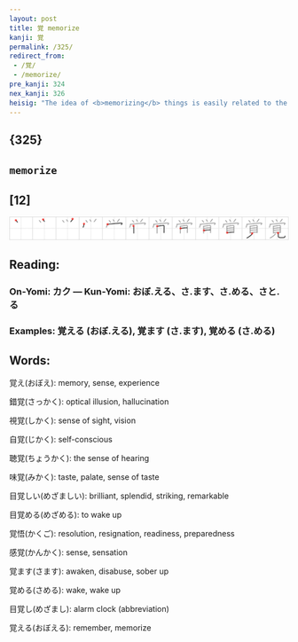 ```yaml
---
layout: post
title: 覚 memorize
kanji: 覚
permalink: /325/
redirect_from:
 - /覚/
 - /memorize/
pre_kanji: 324
nex_kanji: 326
heisig: "The idea of <b>memorizing</b> things is easily related to the <i>schoolhouse</i>; and since we have been at it for more than a hundred pages in this book, the idea that <b>memorizing</b> involves <i>seeing</i> things that are not really there should make it easy to put the two elements together."
---
```


## {325}

## `memorize`

## [12]

<div class="stroke"><img src="../images/E8A69A.png" /></div>

## Reading:

### On-Yomi: カク &mdash; Kun-Yomi: おぼ.える、さ.ます、さ.める、さと.る

### Examples: 覚える (おぼ.える), 覚ます (さ.ます), 覚める (さ.める)

## Words:

覚え(おぼえ): memory, sense, experience

錯覚(さっかく): optical illusion, hallucination

視覚(しかく): sense of sight, vision

自覚(じかく): self-conscious

聴覚(ちょうかく): the sense of hearing

味覚(みかく): taste, palate, sense of taste

目覚しい(めざましい): brilliant, splendid, striking, remarkable

目覚める(めざめる): to wake up

覚悟(かくご): resolution, resignation, readiness, preparedness

感覚(かんかく): sense, sensation

覚ます(さます): awaken, disabuse, sober up

覚める(さめる): wake, wake up

目覚し(めざまし): alarm clock (abbreviation)

覚える(おぼえる): remember, memorize
